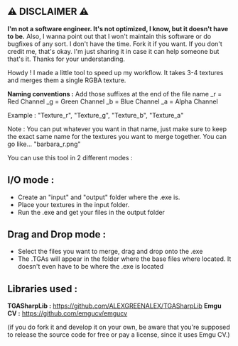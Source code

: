 ## ⚠ **DISCLAIMER** ⚠
**I'm not a software engineer. It's not optimized, I know, but it doesn't have to be.** Also, I wanna point out that I won't maintain this software or do bugfixes of any sort.
I don't have the time. Fork it if you want. If you don't credit me, that's okay. I'm just sharing it in case it can help someone but that's it. Thanks for your understanding.

Howdy !
I made a little tool to speed up my workflow. It takes 3-4 textures and merges them a single RGBA texture.

**Naming conventions :** Add those suffixes at the end of the file name
_r = Red Channel
_g = Green Channel
_b = Blue Channel
_a = Alpha Channel

Example : "Texture_r", "Texture_g", "Texture_b", "Texture_a"

Note : You can put whatever you want in that name, just make sure to keep the exact same name for the textures you want to merge together.
You can go like... "barbara_r.png"

You can use this tool in 2 different modes :

## I/O mode :
- Create an "input" and "output" folder where the .exe is.
- Place your textures in the input folder.
- Run the .exe and get your files in the output folder

## Drag and Drop mode :
- Select the files you want to merge, drag and drop onto the .exe
- The .TGAs will appear in the folder where the base files where located. It doesn't even have to be where the .exe is located

## Libraries used :
**TGASharpLib :** https://github.com/ALEXGREENALEX/TGASharpLib
**Emgu CV :** https://github.com/emgucv/emgucv

(if you do fork it and develop it on your own, be aware that you're supposed to release the source code for free or pay a license, since it uses Emgu CV.)

